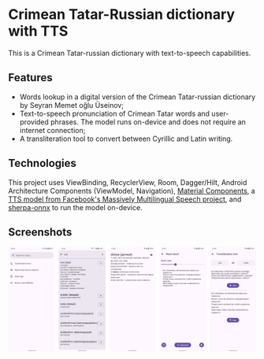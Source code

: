 # Crimean Tatar-Russian dictionary with TTS
This is a Crimean Tatar-russian dictionary with text-to-speech capabilities.

## Features
- Words lookup in a digital version of the Crimean Tatar-russian dictionary by Seyran Memet oğlu Üseinov;
- Text-to-speech pronunciation of Crimean Tatar words and user-provided phrases. The model runs on-device and does not require an internet connection;
- A transliteration tool to convert between Cyrillic and Latin writing.

## Technologies
This project uses ViewBinding, RecyclerView, Room, Dagger/Hilt, Android Architecture Components (ViewModel, Navigation), [Material Components](https://github.com/material-components/material-components-android), a [TTS model from Facebook's Massively Multilingual Speech project](https://huggingface.co/facebook/mms-tts-crh), and [sherpa-onnx](https://github.com/k2-fsa/sherpa-onnx) to run the model on-device.

## Screenshots
![Combined screenshots](/docs/screenshots/combined.png)
